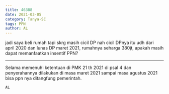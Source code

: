```yaml
---
title: 46388
date: 2021-03-05
category: Tanya-SC
tags: PPN
author: AL
---
```


jadi saya beli rumah tapi skrg masih cicil DP nah cicil DPnya itu udh dari april 2020 dan lunas DP maret 2021, rumahnya seharga 380jt, apakah masih dapat memanfaatkan insentif PPN?

---

Selama memenuhi ketentuan di PMK 21 th 2021 di psal 4 dan penyerahannya dilakukan di masa maret 2021 sampai masa agustus 2021 bisa ppn nya ditangfung pemerintah.

`AL`
